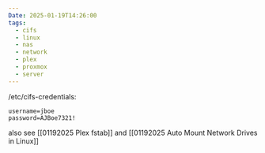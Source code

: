 ```yaml
---
Date: 2025-01-19T14:26:00
tags:
  - cifs
  - linux
  - nas
  - network
  - plex
  - proxmox
  - server
---
```

/etc/cifs-credentials:

```
username=jboe
password=AJBoe7321!
```

also see [[01192025 Plex fstab]] and [[01192025 Auto Mount Network Drives in Linux]]